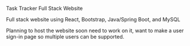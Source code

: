 Task Tracker Full Stack Website

Full stack website using React, Bootstrap, Java/Spring Boot, and MySQL

Planning to host the website soon need to work on it, want to make a user sign-in page so multiple users can be supported.
